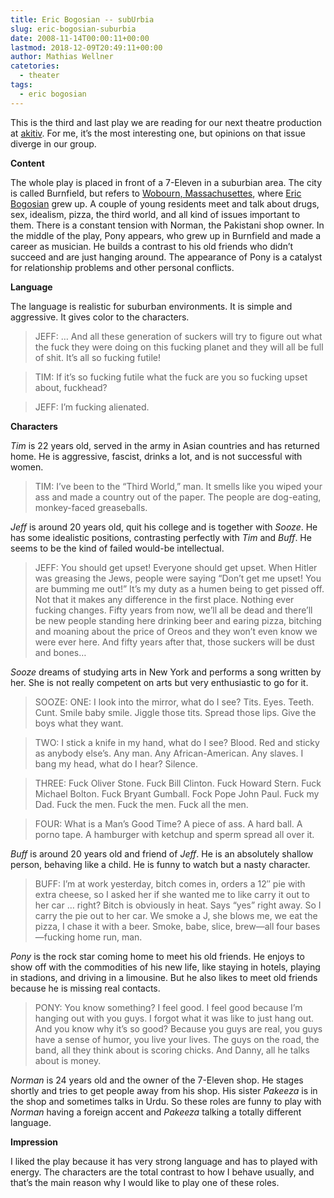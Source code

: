 ```yaml
---
title: Eric Bogosian -- subUrbia
slug: eric-bogosian-suburbia
date: 2008-11-14T00:00:11+00:00
lastmod: 2018-12-09T20:49:11+00:00
author: Mathias Wellner
catetories:
  - theater
tags:
  - eric bogosian
---
```

This is the third and last play we are reading for our next theatre production at [akitiv](http://www.aki.ethz.ch/akitiv/). For me, it&#8217;s the most interesting one, but opinions on that issue diverge in our group.

**Content**

The whole play is placed in front of a 7-Eleven in a suburbian area. The city is called Burnfield, but refers to [Wobourn, Massachusettes](http://de.wikipedia.org/wiki/Woburn_(Massachusetts)), where [Eric Bogosian](http://de.wikipedia.org/wiki/Eric_Bogosian) grew up. A couple of young residents meet and talk about drugs, sex, idealism, pizza, the third world, and all kind of issues important to them. There is a constant tension with Norman, the Pakistani shop owner. In the middle of the play, Pony appears, who grew up in Burnfield and made a career as musician. He builds a contrast to his old friends who didn&#8217;t succeed and are just hanging around. The appearance of Pony is a catalyst for relationship problems and other personal conflicts.

**Language**

The language is realistic for suburban environments. It is simple and aggressive. It gives color to the characters.

> JEFF: &#8230; And all these generation of suckers will try to figure out what the fuck they were doing on this fucking planet and they will all be full of shit. It&#8217;s all so fucking futile!
  
> TIM: If it&#8217;s so fucking futile what the fuck are you so fucking upset about, fuckhead?
  
> JEFF: I&#8217;m fucking alienated. 

**Characters**

_Tim_ is 22 years old, served in the army in Asian countries and has returned home. He is aggressive, fascist, drinks a lot, and is not successful with women.

> TIM: I&#8217;ve been to the &#8220;Third World,&#8221; man. It smells like you wiped your ass and made a country out of the paper. The people are dog-eating, monkey-faced greaseballs. 

_Jeff_ is around 20 years old, quit his college and is together with _Sooze_. He has some idealistic positions, contrasting perfectly with _Tim_ and _Buff_. He seems to be the kind of failed would-be intellectual.

> JEFF: You should get upset! Everyone should get upset. When Hitler was greasing the Jews, people were saying &#8220;Don&#8217;t get me upset! You are bumming me out!&#8221; It&#8217;s my duty as a humen being to get pissed off. Not that it makes any difference in the first place. Nothing ever fucking changes. Fifty years from now, we&#8217;ll all be dead and there&#8217;ll be new people standing here drinking beer and earing pizza, bitching and moaning about the price of Oreos and they won&#8217;t even know we were ever here. And fifty years after that, those suckers will be dust and bones&#8230; 

_Sooze_ dreams of studying arts in New York and performs a song written by her. She is not really competent on arts but very enthusiastic to go for it.

> SOOZE: ONE: I look into the mirror, what do I see? Tits. Eyes. Teeth. Cunt. Smile baby smile. Jiggle those tits. Spread those lips. Give the boys what they want.
  
> TWO: I stick a knife in my hand, what do I see? Blood. Red and sticky as anybody else&#8217;s. Any man. Any African-American. Any slaves. I bang my head, what do I hear? Silence.
  
> THREE: Fuck Oliver Stone. Fuck Bill Clinton. Fuck Howard Stern. Fuck Michael Bolton. Fuck Bryant Gumball. Fock Pope John Paul. Fuck my Dad. Fuck the men. Fuck the men. Fuck all the men.
  
> FOUR: What is a Man&#8217;s Good Time? A piece of ass. A hard ball. A porno tape. A hamburger with ketchup and sperm spread all over it. 

_Buff_ is around 20 years old and friend of _Jeff_. He is an absolutely shallow person, behaving like a child. He is funny to watch but a nasty character.

> BUFF: I&#8217;m at work yesterday, bitch comes in, orders a 12&#8243; pie with extra cheese, so I asked her if she wanted me to like carry it out to her car &#8230; right? Bitch is obviously in heat. Says &#8220;yes&#8221; right away. So I carry the pie out to her car. We smoke a J, she blows me, we eat the pizza, I chase it with a beer. Smoke, babe, slice, brew&mdash;all four bases&mdash;fucking home run, man. 

_Pony_ is the rock star coming home to meet his old friends. He enjoys to show off with the commodities of his new life, like staying in hotels, playing in stadions, and driving in a limousine. But he also likes to meet old friends because he is missing real contacts.

> PONY: You know something? I feel good. I feel good because I&#8217;m hanging out with you guys. I forgot what it was like to just hang out. And you know why it&#8217;s so good? Because you guys are real, you guys have a sense of humor, you live your lives. The guys on the road, the band, all they think about is scoring chicks. And Danny, all he talks about is money. 

_Norman_ is 24 years old and the owner of the 7-Eleven shop. He stages shortly and tries to get people away from his shop. His sister _Pakeeza_ is in the shop and sometimes talks in Urdu. So these roles are funny to play with _Norman_ having a foreign accent and _Pakeeza_ talking a totally different language.

**Impression**

I liked the play because it has very strong language and has to played with energy. The characters are the total contrast to how I behave usually, and that&#8217;s the main reason why I would like to play one of these roles.